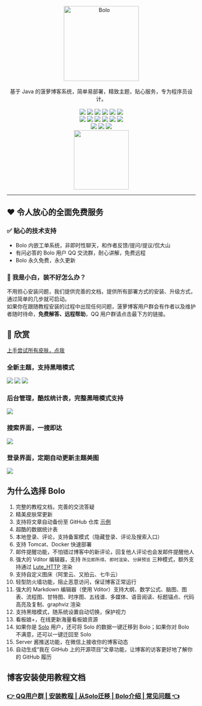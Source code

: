 <p align = "center">
<img alt="Bolo" src="/pic/bolo-circle.png" height="200px" width="200px">
<br><br>
基于 Java 的菠萝博客系统，简单易部署，精致主题，贴心服务，专为程序员设计。
<br><br>
<img src="http://img.shields.io/badge/license-AGPLv3-orange.svg?style=flat-square">
<img src="https://img.shields.io/github/last-commit/adlered/bolo-solo.svg?style=flat-square">
<img src="https://img.shields.io/github/issues-pr-closed/adlered/bolo-solo.svg?style=flat-square">
<img src="https://img.shields.io/github/downloads/adlered/bolo-solo/total?style=flat-square">
<img src="https://img.shields.io/github/v/release/adlered/bolo-solo?style=flat-square">
<img src="https://img.shields.io/github/commit-activity/y/adlered/bolo-solo?style=flat-square">
<br>
<img src="https://img.shields.io/github/languages/code-size/adlered/bolo-solo.svg?style=flat-square">
<img src="https://img.shields.io/github/repo-size/adlered/bolo-solo?style=flat-square">
<img src="https://img.shields.io/github/languages/count/adlered/bolo-solo?style=flat-square">
<img src="https://img.shields.io/github/languages/top/adlered/bolo-solo?style=flat-square">
<img src="https://img.shields.io/github/issues/adlered/bolo-solo?style=flat-square">
<img src="https://img.shields.io/github/issues-closed-raw/adlered/bolo-solo?style=flat-square">
<br>
<img src="https://img.shields.io/github/forks/adlered/bolo-solo?style=flat-square">
<img src="https://img.shields.io/github/stars/adlered/bolo-solo?style=flat-square">
<img src="https://img.shields.io/github/watchers/adlered/bolo-solo?style=flat-square">
<br>
<a href="https://www.jetbrains.com/?from=bolo-solo"><img src="/pic/jetbrains.png" width="146px" height="158px"></a>
</p>

****

## ❤ 令人放心的全面免费服务

### ✅ 贴心的技术支持

* Bolo 内嵌工单系统，非即时性聊天，和作者反馈/提问/提议/侃大山
* 有问必答的 Bolo 用户 QQ 交流群，耐心讲解，免费远程
* Bolo 永久免费，永久更新

### 🌱 我是小白，装不好怎么办？

不用担心安装问题，我们提供完善的文档，提供所有部署方式的安装、升级方式，通过简单的几步就可启动。  
如果你在跟随教程安装的过程中出现任何问题，菠萝博客用户群会有作者以及维护者随时待命，**免费解答、远程帮助**，QQ 用户群请点击最下方的链接。

## 🌸 欣赏

[上手尝试所有皮肤，点我](https://doc.stackoverflow.wiki/web/#/7?page_id=88)

### 全新主题，支持黑暗模式

<img src="/preview/p1.png"/>
<img src="/preview/p2.png"/>
<img src="/preview/p3.png"/>

### 后台管理，酷炫统计表，完整黑暗模式支持

<img src="/preview/p4.png"/>

### 搜索界面，一搜即达

<img src="/preview/p5.png"/>

### 登录界面，定期自动更新主题美图

<img src="/preview/p6.png"/>

## 为什么选择 Bolo

1. 完整的教程文档，完善的交流答疑
2. 精美皮肤常更新
3. 支持将文章自动备份至 GitHub 仓库 [示例](https://github.com/adlered/bolo-blog)
4. 超酷的数据统计表
5. 本地登录、评论，支持备案模式（隐藏登录、评论及搜索入口）
6. 支持 Tomcat、Docker 快速部署
7. 邮件提醒功能，不怕错过博客中的新评论，回复他人评论也会发邮件提醒他人
8. 强大的 Vditor 编辑器，支持 `所见即所得`、`即时渲染`、`分屏预览` 三种模式，额外支持通过 [Lute_HTTP](https://github.com/88250/lute-http) 渲染
9. 支持自定义图床（阿里云、又拍云、七牛云）
10. 轻型防火墙功能，阻止恶意访问，保证博客正常运行
10. 强大的 Markdown 编辑器（使用 Vditor）支持大纲、数学公式、脑图、图表、流程图、甘特图、时序图、五线谱、多媒体、语音阅读、标题锚点、代码高亮及复制、graphviz 渲染
11. 支持黑暗模式，随系统设置自动切换，保护视力
12. 看板娘+，在线更新海量看板娘资源
13. 如果你是 [Solo](https://github.com/88250/solo) 用户，还可将 Solo 的数据一键迁移到 Bolo；如果你对 Bolo 不满意，还可以一键迁回至 Solo
14. Server 酱推送功能，在微信上接收你的博客动态
15. 自动生成“我在 GitHub 上的开源项目”文章功能，让博客的访客更好地了解你的 GitHub 履历

## 博客安装使用教程文档

### [👉 QQ用户群 | 安装教程 | 从Solo迁移 | Bolo介绍 | 常见问题 👈](https://doc.stackoverflow.wiki/web/#/7?page_id=46)
